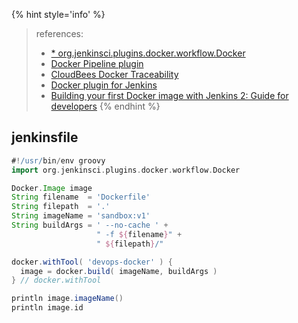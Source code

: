 


{% hint style='info' %}
> references:
> - [* org.jenkinsci.plugins.docker.workflow.Docker](https://github.com/jenkinsci/docker-workflow-plugin/blob/master/src/main/resources/org/jenkinsci/plugins/docker/workflow/Docker.groovy)
> - [Docker Pipeline plugin](https://docs.cloudbees.com/docs/admin-resources/latest/plugins/docker-workflow)
> - [CloudBees Docker Traceability](https://docs.cloudbees.com/docs/admin-resources/latest/plugins/docker-traceability)
> - [Docker plugin for Jenkins](https://plugins.jenkins.io/docker-plugin/)
> - [Building your first Docker image with Jenkins 2: Guide for developers](https://tutorials.releaseworksacademy.com/learn/building-your-first-docker-image-with-jenkins-2-guide-for-developers)
{% endhint %}

## jenkinsfile
```groovy
#!/usr/bin/env groovy
import org.jenkinsci.plugins.docker.workflow.Docker

Docker.Image image
String filename  = 'Dockerfile'
String filepath  = '.'
String imageName = 'sandbox:v1'
String buildArgs = ' --no-cache ' +
                   " -f ${filename}" +
                   " ${filepath}/"

docker.withTool( 'devops-docker' ) {
  image = docker.build( imageName, buildArgs )
} // docker.withTool

println image.imageName()
println image.id
```
